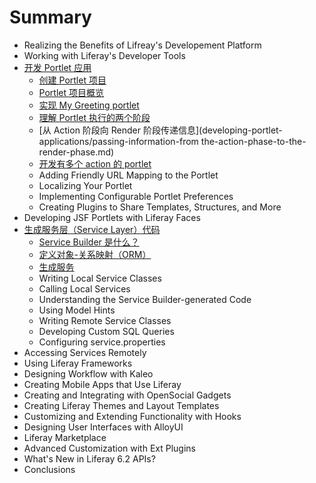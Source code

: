 # Summary

* Realizing the Benefits of Lifreay's Developement Platform
* Working with Liferay's Developer Tools
* [开发 Portlet 应用](developing-portlet-applications/README.md)
	* [创建 Portlet 项目](developing-portlet-applications/creating-a-portlet-project.md)
	* [Portlet 项目概览](developing-portlet-applications/anotomy-of-a-portlet-project.md)
	* [实现 My Greeting portlet](developing-portlet-applications/writing-the-my-greeting-portlet.md)
	* [理解 Portlet 执行的两个阶段](developing-portlet-applications/understanding-the-two-phases-of-portlet-execution.md)
	* [从 Action 阶段向 Render 阶段传递信息](developing-portlet-applications/passing-information-from the-action-phase-to-the-render-phase.md)
	* [开发有多个 action 的 portlet](developing-portlet-applications/developing-a-portlet-with-multiple-actions.md)
	* Adding Friendly URL Mapping to the Portlet
	* Localizing Your Portlet
	* Implementing Configurable Portlet Preferences
	* Creating Plugins to Share Templates, Structures, and More
* Developing JSF Portlets with Liferay Faces
* [生成服务层（Service Layer）代码](generating-your-service-layer/README.md)
	* [Service Builder 是什么？](generating-your-service-layer/what-is-service-builder.md)
	* [定义对象-关系映射（ORM）](generating-your-service-layer/defining-your-object-relational-map.md)
	* [生成服务](generating-your-service-layer/generating-services.md)
	* Writing Local Service Classes
	* Calling Local Services
	* Understanding the Service Builder-generated Code
	* Using Model Hints
	* Writing Remote Service Classes
	* Developing Custom SQL Queries
	* Configuring service.properties
* Accessing Services Remotely
* Using Liferay Frameworks
* Designing Workflow with Kaleo
* Creating Mobile Apps that Use Liferay
* Creating and Integrating with OpenSocial Gadgets
* Creating Liferay Themes and Layout Templates
* Customizing and Extending Functionality with Hooks
* Designing User Interfaces with AlloyUI
* Liferay Marketplace
* Advanced Customization with Ext Plugins
* What's New in Liferay 6.2 APIs?
* Conclusions